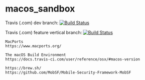 # macos_sandbox

Travis (.com) dev branch:
[![Build Status](https://travis-ci.com/githubfoam/macos_sandbox.svg?branch=master)](https://travis-ci.com/githubfoam/macos_sandbox)  

Travis (.com) feature vertical branch:
[![Build Status](https://travis-ci.com/githubfoam/macos_sandbox.svg?branch=feature_vertical)](https://travis-ci.com/githubfoam/macos_sandbox)

~~~
MacPorts 
https://www.macports.org/

The macOS Build Environment
https://docs.travis-ci.com/user/reference/osx/#macos-version

https://brew.sh/
https://github.com/MobSF/Mobile-Security-Framework-MobSF
~~~
